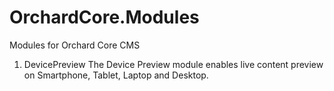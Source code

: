 # OrchardCore.Modules
Modules for Orchard Core CMS

1. DevicePreview
The Device Preview module enables live content preview on Smartphone, Tablet, Laptop and Desktop.

